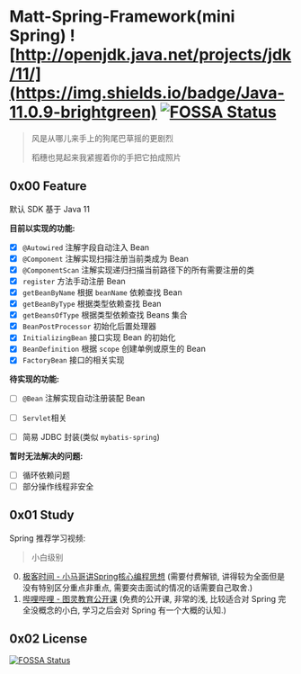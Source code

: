 # Matt-Spring-Framework(mini Spring) ![http://openjdk.java.net/projects/jdk/11/](https://img.shields.io/badge/Java-11.0.9-brightgreen) [![FOSSA Status](https://app.fossa.com/api/projects/git%2Bgithub.com%2FMatthew-Han%2Fmatt-spring-framework.svg?type=shield)](https://app.fossa.com/projects/git%2Bgithub.com%2FMatthew-Han%2Fmatt-spring-framework?ref=badge_shield)

> 风是从哪儿来手上的狗尾巴草摇的更剧烈
> 
> 稻穗也晃起来我紧握着你的手把它拍成照片

## 0x00 Feature

默认 SDK 基于 Java 11

**目前以实现的功能:**

- [x] `@Autowired` 注解字段自动注入 Bean
- [x] `@Component` 注解实现扫描注册当前类成为 Bean
- [x] `@ComponentScan` 注解实现递归扫描当前路径下的所有需要注册的类
- [x] `register` 方法手动注册 Bean
- [x] `getBeanByName` 根据 `beanName` 依赖查找 Bean
- [x] `getBeanByType` 根据类型依赖查找 Bean
- [x] `getBeansOfType` 根据类型依赖查找 Beans 集合
- [x] `BeanPostProcessor` 初始化后置处理器
- [x] `InitializingBean` 接口实现 Bean 的初始化
- [x] `BeanDefinition` 根据 `scope` 创建单例或原生的 Bean
- [x] `FactoryBean` 接口的相关实现

**待实现的功能:**

- [ ] `@Bean` 注解实现自动注册装配 Bean
- [ ] `Servlet`相关
- [ ] 简易 JDBC 封装(类似 `mybatis-spring`)


**暂时无法解决的问题:**

- [ ] 循环依赖问题
- [ ] 部分操作线程非安全

## 0x01 Study

Spring 推荐学习视频:

> 小白级别

0. [极客时间 - 小马哥讲Spring核心编程思想](https://time.geekbang.org/course/intro/100042601) (需要付费解锁, 讲得较为全面但是没有特别区分重点非重点, 需要突击面试的情况的话需要自己取舍.)
1. [哔哩哔哩 - 图灵教育公开课](https://www.bilibili.com/video/BV1dK4y127mH?p=64) (免费的公开课, 非常的浅, 比较适合对 Spring 完全没概念的小白, 学习之后会对 Spring 有一个大概的认知.)

## 0x02 License

[![FOSSA Status](https://app.fossa.com/api/projects/git%2Bgithub.com%2FMatthew-Han%2Fmatt-spring-framework.svg?type=large)](https://app.fossa.com/projects/git%2Bgithub.com%2FMatthew-Han%2Fmatt-spring-framework?ref=badge_large)